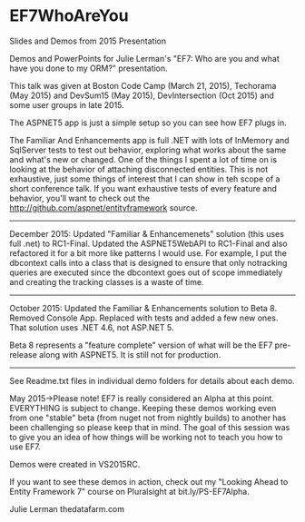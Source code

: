 # EF7WhoAreYou
Slides and Demos from 2015 Presentation

Demos and PowerPoints for Julie Lerman's "EF7: Who are you and what have you done to my ORM?" presentation.  

This talk was given at Boston Code Camp (March 21, 2015), Techorama (May 2015) and DevSum15 (May 2015), DevIntersection (Oct 2015) and some user groups in late 2015.  

The ASPNET5 app is just a simple setup so you can see how EF7 plugs in.  

The Familiar And Enhancements app is full .NET with lots of InMemory and SqlServer tests to test out behavior, exploring what works about the same and what's new or changed. One of the things I spent a lot of time on is looking at the behavior of attaching disconnected entities. This is not exhaustive, just some things of interest that I can show in teh scope of a short conference talk. If you want exhaustive tests of every feature and behavior, you'll want to check out the http://github.com/aspnet/entityframework source.

****************************
December 2015: Updated "Familiar & Enhancemenets" solution (this uses full .net) to RC1-Final. Updated the ASPNET5WebAPI to RC1-Final and also refactored it for a bit more like patterns I would use. For example, I put the dbcontext calls into a class that is designed to ensure that only notracking queries are executed since the dbcontext goes out of scope immediately and creating the tracking classes is a waste of time. 
****************************
October 2015: Updated the Familiar & Enhancements solution to Beta 8. Removed Console App. Replaced with tests and added a few new ones. That solution uses .NET 4.6, not ASP.NET 5.

Beta 8 represents a "feature complete" version of what will be the EF7 pre-release along with ASPNET5. It is still not for production.
****************************

See Readme.txt files in individual demo folders for details about each demo.

May 2015->Please note! EF7 is really considered an Alpha at this point. EVERYTHING is subject to change. Keeping these demos working even from one "stable" beta (from nuget not from nightly builds) to another has been challenging so please keep that in mind. The goal of this session was to give you an idea of how things will be working not to teach you how to use EF7.

Demos were created in VS2015RC.

If you want to see these demos in action, check out my "Looking Ahead to Entity Framework 7" course on Pluralsight at bit.ly/PS-EF7Alpha.

Julie Lerman
thedatafarm.com
